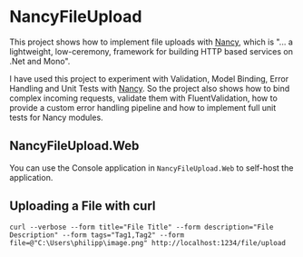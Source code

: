 # NancyFileUpload #

This project shows how to implement file uploads with [Nancy], which is "... a lightweight, low-ceremony, framework for building HTTP based services on .Net and Mono".

I have used this project to experiment with Validation, Model Binding, Error Handling and Unit Tests with [Nancy]. So the project also shows how to bind complex 
incoming requests, validate them with FluentValidation, how to provide a custom error handling pipeline and how to implement full unit tests for Nancy modules.

## NancyFileUpload.Web ##

You can use the Console application in ``NancyFileUpload.Web`` to self-host the application.

## Uploading a File with curl ##

```
curl --verbose --form title="File Title" --form description="File Description" --form tags="Tag1,Tag2" --form file=@"C:\Users\philipp\image.png" http://localhost:1234/file/upload
```

[Nancy]: https://github.com/NancyFx/Nancy